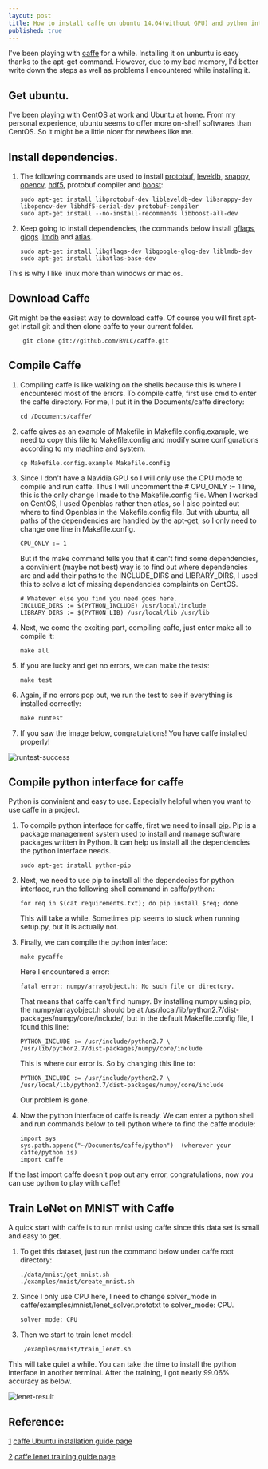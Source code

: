 ```yaml
---
layout: post
title: How to install caffe on ubuntu 14.04(without GPU) and python interface
published: true
---
```





I've been playing with [caffe](http://caffe.berkeleyvision.org/) for a while. Installing it on unbuntu is easy thanks to the apt-get command. However, due to my bad memory, I'd better write down the steps as well as problems I encountered while installing it. 

## Get ubuntu.

I've been playing with CentOS at work and Ubuntu at home. From my personal experience, ubuntu seems to offer more on-shelf softwares than CentOS. So it might be a little nicer for newbees like me.

## Install dependencies.

1.  The following commands are used to install [protobuf](https://developers.google.com/protocol-buffers/docs/overview), [leveldb](http://leveldb.org/), [snappy](https://github.com/google/snappy), [opencv](http://opencv.org/), [hdf5](https://www.hdfgroup.org/HDF5/), protobuf compiler and [boost](http://www.boost.org/):

        sudo apt-get install libprotobuf-dev libleveldb-dev libsnappy-dev libopencv-dev libhdf5-serial-dev protobuf-compiler
        sudo apt-get install --no-install-recommends libboost-all-dev

2.  Keep going to install dependencies, the commands below install [gflags](https://github.com/gflags/gflags), [glogs](https://code.google.com/p/google-glog/) ,[lmdb](https://lmdb.readthedocs.org/en/release/) and [atlas](http://math-atlas.sourceforge.net/).

        sudo apt-get install libgflags-dev libgoogle-glog-dev liblmdb-dev
        sudo apt-get install libatlas-base-dev

This is why I like linux more than windows or mac os.

## Download Caffe

Git might be the easiest way to download caffe. Of course you will first apt-get install git and then clone caffe to your current folder.

        git clone git://github.com/BVLC/caffe.git

## Compile Caffe

1.  Compiling caffe is like walking on the shells because this is where I encountered most of the errors. To compile caffe, first use cmd to enter the caffe directory. For me, I put it in the Documents/caffe directory:

        cd /Documents/caffe/

2.  caffe gives as an example of Makefile in Makefile.config.example, we need to copy this file to Makefile.config and modify some configurations according to my machine and system. 

        cp Makefile.config.example Makefile.config

3.  Since I don't have a Navidia GPU so I will only use the CPU mode to compile and run caffe. Thus I will uncomment the # CPU_ONLY := 1 line, this is the only change I made to the Makefile.config file. When I worked on CentOS, I used Openblas rather then atlas, so I also pointed out where to find Openblas in the Makefile.config file. But with ubuntu, all paths of the dependencies are handled by the apt-get, so I only need to change one line in Makefile.config. 

        CPU_ONLY := 1

    But if the make command tells you that it can't find some dependencies, a convinient (maybe not best) way is to find out where dependencies are and add their paths to the INCLUDE_DIRS and LIBRARY_DIRS, I used this to solve a lot of missing dependencies complaints on CentOS.

        # Whatever else you find you need goes here.
        INCLUDE_DIRS := $(PYTHON_INCLUDE) /usr/local/include
        LIBRARY_DIRS := $(PYTHON_LIB) /usr/local/lib /usr/lib

4.  Next, we come the exciting part, compiling caffe, just enter make all to compile it:

        make all

5.  If you are lucky and get no errors, we can make the tests:

        make test

6.  Again, if no errors pop out, we run the test to see if everything is installed correctly:

        make runtest

7.  If you saw the image below, congratulations! You have caffe installed properly!

![runtest-success][1]

## Compile python interface for caffe

Python is convinient and easy to use. Especially helpful when you want to use caffe in a project.

1.  To compile python interface for caffe, first we need to insall [pip][3]. Pip is a package management system used to install and manage software packages written in Python. It can help us install all the dependencies the python interface needs.

        sudo apt-get install python-pip
2.  Next, we need to use pip to install all the dependecies for python interface, run the following shell command in caffe/python:

        for req in $(cat requirements.txt); do pip install $req; done
    This will take a while. Sometimes pip seems to stuck when running setup.py, but it is actually not.  
3.  Finally, we can compile the python interface:

        make pycaffe
    Here I encountered a error: 
    
        fatal error: numpy/arrayobject.h: No such file or directory. 
    That means that caffe can't find numpy. By installing numpy using pip, the numpy/arrayobject.h should be at /usr/local/lib/python2.7/dist-packages/numpy/core/include/, but in the default Makefile.config file, I found this line:
    
        PYTHON_INCLUDE := /usr/include/python2.7 \
		/usr/lib/python2.7/dist-packages/numpy/core/include
    This is where our error is. So by changing this line to:
    
        PYTHON_INCLUDE := /usr/include/python2.7 \
		/usr/local/lib/python2.7/dist-packages/numpy/core/include   
    Our problem is gone.
4.  Now the python interface of caffe is ready. We can enter a python shell and run commands below to tell python where to find the caffe module:

        import sys
        sys.path.append("~/Documents/caffe/python")  (wherever your caffe/python is)
        import caffe
If the last import caffe doesn't pop out any error, congratulations, now you can use python to play with caffe!
        
## Train LeNet on MNIST with Caffe

A quick start with caffe is to run mnist using caffe since this data set is small and easy to get. 

1.  To get this dataset, just run the command below under caffe root directory:

        ./data/mnist/get_mnist.sh
        ./examples/mnist/create_mnist.sh
        
2.  Since I only use CPU here, I need to change solver_mode in caffe/examples/mnist/lenet_solver.prototxt to solver_mode: CPU.

        solver_mode: CPU
        
3.  Then we start to train lenet model:

        ./examples/mnist/train_lenet.sh
        
This will take quiet a while. You can take the time to install the python interface in another terminal. After the training, I got nearly 99.06% accuracy as below.

![lenet-result][2]

## Reference:
[1] [caffe Ubuntu installation guide page][4]

[2] [caffe lenet training guide page][5]

[1]: https://raw.githubusercontent.com/sunshineatnoon/sunshineatnoon.github.io/master/images/runtest-success.png
[2]: https://raw.githubusercontent.com/sunshineatnoon/sunshineatnoon.github.io/master/images/lenet-result.png
[3]: https://pip.pypa.io/en/stable/
[4]: http://caffe.berkeleyvision.org/install_apt.html
[5]: http://caffe.berkeleyvision.org/gathered/examples/mnist.html


